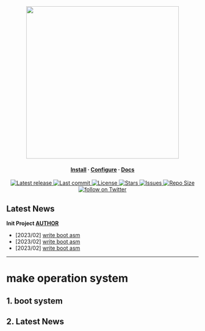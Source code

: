 <div align="center">
  <img src="https://user-images.githubusercontent.com/98277140/227460693-99fe290b-31cf-4ae5-8226-309af209b1d9.png" width="400px">
</div>

<h4 align="center">
  <a href="https://installation">Install</a>
  ·
  <a href="https://configuration">Configure</a>
  ·
  <a href="https://github.io">Docs</a>
</h4>

<div align="center"><p>
    <a href="https://github.com/kimwlsgh33/SevenOS/releases/latest">
      <img alt="Latest release" src="https://img.shields.io/github/v/release/kimwlsgh33/SevenOS?style=for-the-badge&logo=starship&color=C9CBFF&logoColor=D9E0EE&labelColor=302D41&include_prerelease&sort=semver" />
    </a>
    <a href="https://github.com/kimwlsgh33/SevenOS/pulse">
      <img alt="Last commit" src="https://img.shields.io/github/last-commit/kimwlsgh33/SevenOS?style=for-the-badge&logo=starship&color=8bd5ca&logoColor=D9E0EE&labelColor=302D41"/>
    </a>
    <a href="https://github.com/kimwlsgh33/SevenOS">
      <img alt="License" src="https://img.shields.io/github/license/kimwlsgh33/SevenOS?color=%23EE999F&logo=starship&style=for-the-badge" />
    </a>
    <a href="https://github.com/kimwlsgh33/SevenOS/stargazers">
      <img alt="Stars" src="https://img.shields.io/github/stars/kimwlsgh33/SevenOS?style=for-the-badge&logo=starship&color=c69ff5&logoColor=D9E0EE&labelColor=302D41" />
    </a>
    <a href="https://github.com/kimwlsgh33/SevenOS/issues">
      <img alt="Issues" src="https://img.shields.io/github/issues/kimwlsgh33/SevenOS?style=for-the-badge&logo=bilibili&color=F5E0DC&logoColor=D9E0EE&labelColor=302D41" />
    </a>
    <a href="https://github.com/kimwlsgh33/SevenOS">
      <img alt="Repo Size" src="https://img.shields.io/github/repo-size/kimwlsgh33/SevenOS?color=%23DDB6F2&label=SIZE&logo=codesandbox&style=for-the-badge&logoColor=D9E0EE&labelColor=302D41" />
    </a>
    <a href="https://twitter.com/intent/follow?screen_name=kimwlsgh33">
      <img alt="follow on Twitter" src="https://img.shields.io/twitter/follow/isiba1dev?style=for-the-badge&logo=twitter&color=8aadf3&logoColor=D9E0EE&labelColor=302D41" />
    </a>
</div>

## Latest News
<b> Init Project [AUTHOR](https://github.com/kimwlsgh33) </b>

* [2023/02] [write boot asm](https://logosevens.com)
* [2023/02] [write boot asm](https://logosevens.com)
* [2023/02] [write boot asm](https://logosevens.com)

---

# make operation system

## 1. boot system

## 2. Latest News

## 
